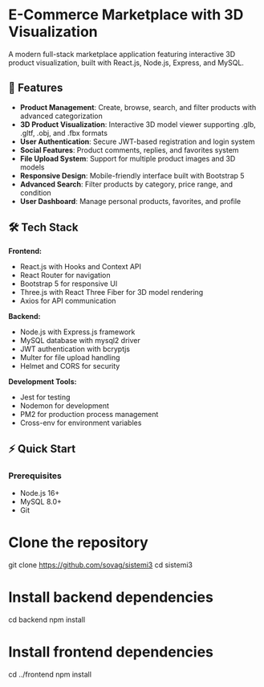 # E-Commerce Marketplace with 3D Visualization

A modern full-stack marketplace application featuring interactive 3D product visualization, built with React.js, Node.js, Express, and MySQL.

## 🚀 Features

- **Product Management**: Create, browse, search, and filter products with advanced categorization
- **3D Product Visualization**: Interactive 3D model viewer supporting .glb, .gltf, .obj, and .fbx formats
- **User Authentication**: Secure JWT-based registration and login system
- **Social Features**: Product comments, replies, and favorites system
- **File Upload System**: Support for multiple product images and 3D models
- **Responsive Design**: Mobile-friendly interface built with Bootstrap 5
- **Advanced Search**: Filter products by category, price range, and condition
- **User Dashboard**: Manage personal products, favorites, and profile

## 🛠️ Tech Stack

**Frontend:**
- React.js with Hooks and Context API
- React Router for navigation
- Bootstrap 5 for responsive UI
- Three.js with React Three Fiber for 3D model rendering
- Axios for API communication

**Backend:**
- Node.js with Express.js framework
- MySQL database with mysql2 driver
- JWT authentication with bcryptjs
- Multer for file upload handling
- Helmet and CORS for security

**Development Tools:**
- Jest for testing
- Nodemon for development
- PM2 for production process management
- Cross-env for environment variables

## ⚡ Quick Start 

### Prerequisites
- Node.js 16+ 
- MySQL 8.0+
- Git


# Clone the repository
git clone https://github.com/sovag/sistemi3
cd sistemi3

# Install backend dependencies
cd backend
npm install

# Install frontend dependencies
cd ../frontend
npm install